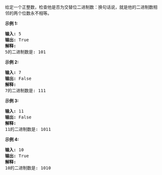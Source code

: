 <html>
 <body>
  <p>
   给定一个正整数，检查他是否为交替位二进制数：换句话说，就是他的二进制数相邻的两个位数永不相等。
  </p>
  <p>
   <strong>
    示例 1:
   </strong>
  </p>
  <pre>
<strong>输入:</strong> 5
<strong>输出:</strong> True
<strong>解释:</strong>
5的二进制数是: 101
</pre>
  <p>
   <strong>
    示例 2:
   </strong>
  </p>
  <pre>
<strong>输入:</strong> 7
<strong>输出:</strong> False
<strong>解释:</strong>
7的二进制数是: 111
</pre>
  <p>
   <strong>
    示例 3:
   </strong>
  </p>
  <pre>
<strong>输入:</strong> 11
<strong>输出:</strong> False
<strong>解释:</strong>
11的二进制数是: 1011
</pre>
  <p>
   <strong>
    示例 4:
   </strong>
  </p>
  <pre>
<strong>输入:</strong> 10
<strong>输出:</strong> True
<strong>解释:</strong>
10的二进制数是: 1010
</pre>
 </body>
</html>
